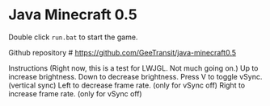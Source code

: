 # Java Minecraft 0.5

Double click `run.bat` to start the game.

Github repository # https://github.com/GeeTransit/java-minecraft0.5

Instructions
  (Right now, this is a test for LWJGL. Not much going on.)
	Up to increase brightness.
	Down to decrease brightness.
	Press V to toggle vSync. (vertical sync)
	Left to decrease frame rate. (only for vSync off)
	Right to increase frame rate. (only for vSync off)

